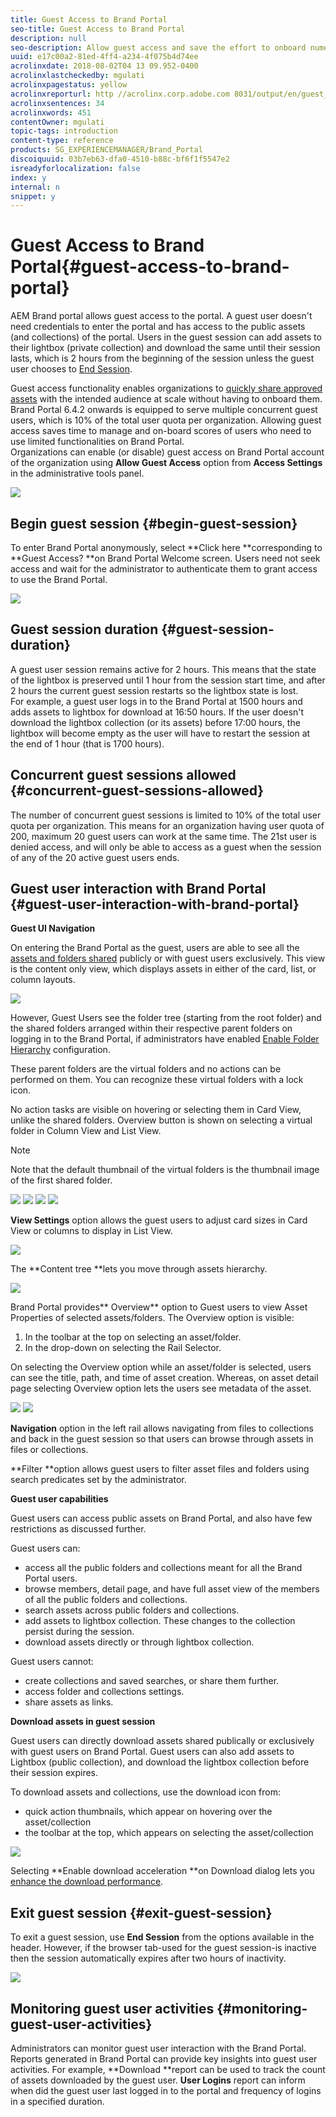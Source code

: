 ```yaml
---
title: Guest Access to Brand Portal
seo-title: Guest Access to Brand Portal
description: null
seo-description: Allow guest access and save the effort to onboard numerous users who do not need to be authenticated.
uuid: e17c00a2-81ed-4ff4-a234-4f075b4d74ee
acrolinxdate: 2018-08-02T04 13 09.952-0400
acrolinxlastcheckedby: mgulati
acrolinxpagestatus: yellow
acrolinxreporturl: http //acrolinx.corp.adobe.com 8031/output/en/guest_access_krs_workflow_3f37e6b7b8c61945_100_report.xml
acrolinxsentences: 34
acrolinxwords: 451
contentOwner: mgulati
topic-tags: introduction
content-type: reference
products: SG_EXPERIENCEMANAGER/Brand_Portal
discoiquuid: 03b7eb63-dfa0-4510-b88c-bf6f1f5547e2
isreadyforlocalization: false
index: y
internal: n
snippet: y
---
```


# Guest Access to Brand Portal{#guest-access-to-brand-portal}

AEM Brand portal allows guest access to the portal. A guest user doesn't need credentials to enter the portal and has access to the public assets (and collections) of the portal. Users in the guest session can add assets to their lightbox (private collection) and download the same until their session lasts, which is 2 hours from the beginning of the session unless the guest user chooses to [End Session](../using/guest-access.md#main-pars_header).

Guest access functionality enables organizations to [quickly share approved assets](../using/brand-portal-sharing-folders.md#Sharefolders) with the intended audience at scale without having to onboard them. Brand Portal 6.4.2 onwards is equipped to serve multiple concurrent guest users, which is 10% of the total user quota per organization. Allowing guest access saves time to manage and on-board scores of users who need to use limited functionalities on Brand Portal.  
Organizations can enable (or disable) guest access on Brand Portal account of the organization using **Allow Guest Access** option from **Access Settings** in the administrative tools panel.

<!-- 

Comment Type: annotation
Last Modified By: mgulati
Last Modified Date: 2018-08-17T10:42:59.879-0400

Removed the first para: "AEM Assets Brand Portal allows public users to enter the portal anonymously and have restricted access to the allowed public resources as guests. Organization users with guest role need not seek access and authentication from administrators."

 -->

![](assets/Enable-guest-access.png) 

## Begin guest session {#begin-guest-session}

To enter Brand Portal anonymously, select **Click here **corresponding to **Guest Access? **on Brand Portal Welcome screen. Users need not seek access and wait for the administrator to authenticate them to grant access to use the Brand Portal.

![](assets/BP-Login-Screen-1.png) 

## Guest session duration {#guest-session-duration}

A guest user session remains active for 2 hours. This means that the state of the lightbox is preserved until 1 hour from the session start time, and after 2 hours the current guest session restarts so the lightbox state is lost.  
For example, a guest user logs in to the Brand Portal at 1500 hours and adds assets to lightbox for download at 16:50 hours. If the user doesn't download the lightbox collection (or its assets) before 17:00 hours, the lightbox will become empty as the user will have to restart the session at the end of 1 hour (that is 1700 hours).

## Concurrent guest sessions allowed {#concurrent-guest-sessions-allowed}

The number of concurrent guest sessions is limited to 10% of the total user quota per organization. This means for an organization having user quota of 200, maximum 20 guest users can work at the same time. The 21st user is denied access, and will only be able to access as a guest when the session of any of the 20 active guest users ends.

## Guest user interaction with Brand Portal {#guest-user-interaction-with-brand-portal}

**Guest UI Navigation**

On entering the Brand Portal as the guest, users are able to see all the [assets and folders shared](../using/brand-portal-sharing-folders.md#Sharefolders) publicly or with guest users exclusively. This view is the content only view, which displays assets in either of the card, list, or column layouts.

![](assets/Disabled-Folder-Hierarchy1-1.png)

However, Guest Users see the folder tree (starting from the root folder) and the shared folders arranged within their respective parent folders on logging in to the Brand Portal, if administrators have enabled [Enable Folder Hierarchy](../using/brand-portal-general-configuration.md#main-pars_header_1621071021) configuration.

These parent folders are the virtual folders and no actions can be performed on them. You can recognize these virtual folders with a lock icon.

No action tasks are visible on hovering or selecting them in Card View, unlike the shared folders. Overview button is shown on selecting a virtual folder in Column View and List View.

>[!NOTE]
>
>Note that the default thumbnail of the virtual folders is the thumbnail image of the first shared folder.

![](assets/Enabled-Hierarchy1-1.png)  ![](assets/Hierarchy1-Nonadmin-1.png)  ![](assets/Hierarchy-Nonadmin.png)  ![](assets/Hierarchy2-Nonadmin.png)

**View Settings** option allows the guest users to adjust card sizes in Card View or columns to display in List View.

![](assets/Nav-Guest-User.png)

The **Content tree **lets you move through assets hierarchy.

![](assets/Guest-Login-UI.png)

Brand Portal provides** Overview** option to Guest users to view Asset Properties of selected assets/folders. The Overview option is visible:

1. In the toolbar at the top on selecting an asset/folder.
1. In the drop-down on selecting the Rail Selector.

On selecting the Overview option while an asset/folder is selected, users can see the title, path, and time of asset creation. Whereas, on asset detail page selecting Overview option lets the users see metadata of the asset.

![](assets/Overview-Option-2.png)  ![](assets/Overview-Rail-Selector-2.png)

**Navigation** option in the left rail allows navigating from files to collections and back in the guest session so that users can browse through assets in files or collections.

**Filter **option allows guest users to filter asset files and folders using search predicates set by the administrator.

**Guest user capabilities**

Guest users can access public assets on Brand Portal, and also have few restrictions as discussed further.

Guest users can:

* access all the public folders and collections meant for all the Brand Portal users.
* browse members, detail page, and have full asset view of the members of all the public folders and collections.
* search assets across public folders and collections.
* add assets to lightbox collection. These changes to the collection persist during the session.
* download assets directly or through lightbox collection.

Guest users cannot:

* create collections and saved searches, or share them further.
* access folder and collections settings.
* share assets as links.

**Download assets in guest session**

Guest users can directly download assets shared publically or exclusively with guest users on Brand Portal. Guest users can also add assets to Lightbox (public collection), and download the lightbox collection before their session expires.

To download assets and collections, use the download icon from:

* quick action thumbnails, which appear on hovering over the asset/collection
* the toolbar at the top, which appears on selecting the asset/collection

![](assets/Download-on-Guest.png)

Selecting **Enable download acceleration **on Download dialog lets you [enhance the download performance](../using/accelerated-download.md#main-pars_header_405749062).

## Exit guest session {#exit-guest-session}

To exit a guest session, use **End Session** from the options available in the header. However, if the browser tab-used for the guest session-is inactive then the session automatically expires after two hours of inactivity.

![](assets/End-guest-session.png) 

## Monitoring guest user activities {#monitoring-guest-user-activities}

Administrators can monitor guest user interaction with the Brand Portal. Reports generated in Brand Portal can provide key insights into guest user activities. For example, **Download **report can be used to track the count of assets downloaded by the guest user. **User Logins** report can inform when did the guest user last logged in to the portal and frequency of logins in a specified duration.
